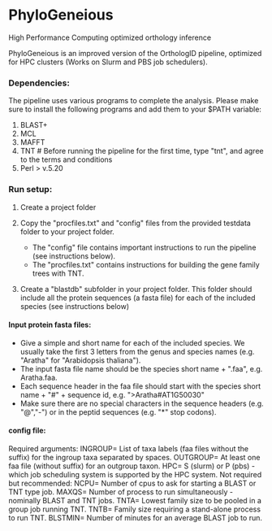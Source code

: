 # PhyloGeneious
 High Performance Computing optimized orthology inference

PhyloGeneious is an improved version of the OrthologID pipeline, optimized for HPC clusters (Works on Slurm and PBS job schedulers).

### Dependencies:
The pipeline uses various programs to complete the analysis. Please make sure to install the following programs and add them to your $PATH variable:
1.  BLAST+
2.  MCL
3.  MAFFT
4.  TNT # Before running the pipeline for the first time, type "tnt", and agree to the terms and conditions
6.  Perl > v.5.20


### Run setup:
1. Create a project folder
2. Copy the "procfiles.txt" and "config" files from the provided testdata folder to your project folder.
   - The "config" file contains important instructions to run the pipeline (see instructions below).
   - The "procfiles.txt" contains instructions for building the gene family trees with TNT.

3. Create a "blastdb" subfolder in your project folder. This folder should include all the protein sequences (a fasta file) for each of the included species (see instructions below)

#### Input protein fasta files:
- Give a simple and short name for each of the included species. We usually take the first 3 letters from the genus and species names (e.g. "Aratha" for "Arabidopsis thaliana").
- The input fasta file name should be the species short name + ".faa", e.g. Aratha.faa.
- Each sequence header in the faa file should start with the species short name + "#" + sequence id, e.g. ">Aratha#AT1G50030"
- Make sure there are no special characters in the sequence headers (e.g. "@","-") or in the peptid sequences (e.g. "*" stop codons).

#### config file:




Required arguments:
        INGROUP= 	List of taxa labels (faa files without the suffix) for the ingroup taxa separated by spaces.
        OUTGROUP= 	At least one faa file (without suffix) for an outgroup taxon.
        HPC=  		S (slurm) or P (pbs) - which job scheduling system is supported by the HPC system.
Not required but recommended:
        NCPU=  		Number of cpus to ask for starting a BLAST or TNT type job.
        MAXQS= 		Number of process to run simultaneously - nominally BLAST and TNT jobs.
        TNTA=  		Lowest family size to be pooled in a group job running TNT.
        TNTB=  		Family size requiring a stand-alone process to run TNT.
        BLSTMIN=  	Number of minutes for an average BLAST job to run.
